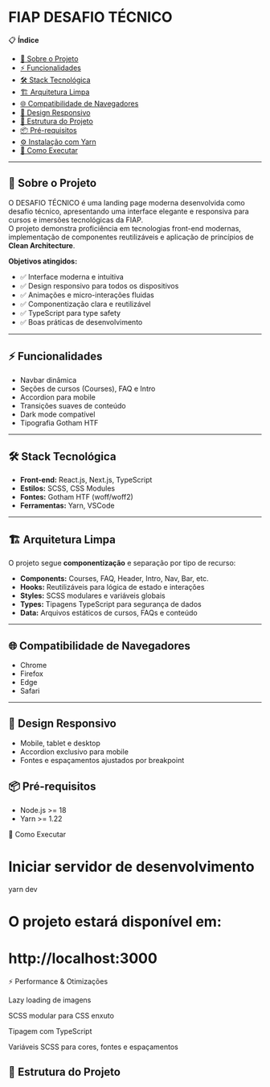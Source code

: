 # FIAP DESAFIO TÉCNICO

📋 **Índice**  
- [🎯 Sobre o Projeto](#-sobre-o-projeto)  
- [⚡ Funcionalidades](#-funcionalidades)  
- [🛠️ Stack Tecnológica](#-stack-tecnológica)  
- [🏗️ Arquitetura Limpa](#-arquitetura-limpa)  
- [🌐 Compatibilidade de Navegadores](#-compatibilidade-de-navegadores)  
- [📱 Design Responsivo](#-design-responsivo)  
- [📁 Estrutura do Projeto](#-estrutura-do-projeto)  
- [📦 Pré-requisitos](#-pré-requisitos)  
- [⚙️ Instalação com Yarn](#-instalação-com-yarn)  
- [🚀 Como Executar](#-como-executar)  

---

## 🎯 Sobre o Projeto
O DESAFIO TÉCNICO é uma landing page moderna desenvolvida como desafio técnico, apresentando uma interface elegante e responsiva para cursos e imersões tecnológicas da FIAP.  
O projeto demonstra proficiência em tecnologias front-end modernas, implementação de componentes reutilizáveis e aplicação de princípios de **Clean Architecture**.

**Objetivos atingidos:**
- ✅ Interface moderna e intuitiva  
- ✅ Design responsivo para todos os dispositivos  
- ✅ Animações e micro-interações fluidas  
- ✅ Componentização clara e reutilizável  
- ✅ TypeScript para type safety  
- ✅ Boas práticas de desenvolvimento  

---

## ⚡ Funcionalidades
- Navbar dinâmica  
- Seções de cursos (Courses), FAQ e Intro  
- Accordion para mobile  
- Transições suaves de conteúdo  
- Dark mode compatível  
- Tipografia Gotham HTF  

---

## 🛠️ Stack Tecnológica
- **Front-end:** React.js, Next.js, TypeScript  
- **Estilos:** SCSS, CSS Modules  
- **Fontes:** Gotham HTF (woff/woff2)  
- **Ferramentas:** Yarn, VSCode  

---

## 🏗️ Arquitetura Limpa
O projeto segue **componentização** e separação por tipo de recurso:  
- **Components:** Courses, FAQ, Header, Intro, Nav, Bar, etc.  
- **Hooks:** Reutilizáveis para lógica de estado e interações  
- **Styles:** SCSS modulares e variáveis globais  
- **Types:** Tipagens TypeScript para segurança de dados  
- **Data:** Arquivos estáticos de cursos, FAQs e conteúdo  

---

## 🌐 Compatibilidade de Navegadores
- Chrome  
- Firefox  
- Edge  
- Safari  

---

## 📱 Design Responsivo
- Mobile, tablet e desktop  
- Accordion exclusivo para mobile  
- Fontes e espaçamentos ajustados por breakpoint  


## 📦 Pré-requisitos
- Node.js >= 18  
- Yarn >= 1.22  

🚀 Como Executar
# Iniciar servidor de desenvolvimento
yarn dev

# O projeto estará disponível em:
# http://localhost:3000

⚡ Performance & Otimizações

Lazy loading de imagens

SCSS modular para CSS enxuto

Tipagem com TypeScript

Variáveis SCSS para cores, fontes e espaçamentos


## 📁 Estrutura do Projeto
